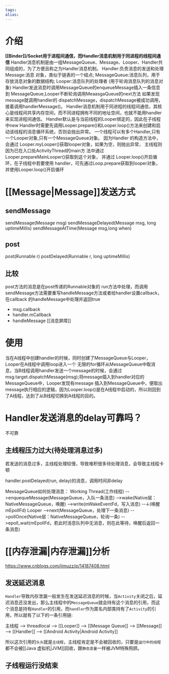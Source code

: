 ```yaml
---
tags: 
alias:
---
```

# 介绍

**[[Binder]]/Socket用于进程间通信，而Handler消息机制用于同进程的线程间通信**
Handler消息机制是由一组MessageQueue、Message、Looper、Handler共同组成的，为了方便且称之为Handler消息机制。
Handler:负责消息的发送和处理 
Message:消息 对象，类似于链表的一个结点; 
MessageQueue:消息队列，用于存放消息对象的数据结构; Looper:消息队列的处理者 (用于轮询消息队列的消息对象)
Handler发送消息时调用MessageQueue的enqueueMessage插入一条信息到 MessageQueue,Looper不断轮询调用MeaasgaQueue的next方法 如果发现message就调用handler的 dispatchMessage，dispatchMessage被成功调用，接着调用handlerMessage()。
Handler消息机制用于同进程的线程间通信，其核心是线程间共享内存空间，而不同进程拥有不同的地址空间，也就不能用handler来实现进程间通信。
Handler默认是与当前线程的Looper绑定的，因此在子线程中new Handler时需要先调用Looper.prepare()和Looper.loop()方法来创建和启动该线程的消息循环系统，否则会抛出异常。
一个线程可以有多个Handler,只有一个Looper对象,只有一个MessageQueue对象。
因为Handler 的构造方法中，会通过 Looper.myLooper()获取looper对象，如果为空，则抛出异常， 主线程则因为已在入口处ActivityThread的main方 法中通过 Looper.prepareMainLooper()获取到这个对象， 并通过 Looper.loop()开启循环，在子线程中若要使用 handler，可先通过Loop.prepare获取到looper对象，并使用Looper.loop()开启循环
# [[Message|Message]]发送方式
## sendMessage
sendMessage(Message msg) 
sendMessageDelayed(Message msg, long uptimeMillis)
sendMessageAtTime(Message msg,long when)
## post
post(Runnable r)
postDelayed(Runnable r, long uptimeMillis)
## 比较
post方法的消息是在post传递的Runnable对象的 run方法中处理，而调用sendMessage方法需要重写handleMessage方法或者给handler设置callback，在callback 的handleMessage中处理并返回true
- msg.callback
- handler.mCallback
- handleMessage
[[消息屏障]]
# 使用
当在A线程中创建handler的时候，同时创建了MessageQueue与Looper，Looper在A线程中调用loop进入一个 无限的for循环从MessageQueue中取消息，当B线程调用handler发送一个message的时候，会通过 msg.target.dispatchMessage(msg);将message插入到handler对应的MessageQueue中，Looper发现有message 插入到MessageQueue中，便取出message执行相应的逻辑，因为Looper.loop()是在A线程中启动的，所以则回到 了A线程，达到了从B线程切换到A线程的目的。

# Handler发送消息的delay可靠吗？
不可靠
## 主线程压力过大(待处理消息过多) 
若发送的消息过多，主线程处理较慢，导致堆积很多待处理消息，会导致主线程卡顿

handler.postDelayed(run, delay)的消息，调用时间非delay 

MessageQueue如何处理消息： 
Working Thread(工作线程)
-->enquequeMessage(MessageQueue，入队一条消息)
-->wake(Native层：NativeMessageQueue，唤醒)
-->write(mWakeEventFd，写入消息)
--↓(唤醒mEpollFd) Looper
-->next(MessageQueue，处理下一条消息)
-->pollOnce(Native层：NativeMessageQueue，轮询一条)
-->epoll_wait(mEpollFd，若此时消息队列中无消息，则在此等待，唤醒后返回一条消息)

# [[内存泄漏|内存泄漏]]分析
https://www.cnblogs.com/jimuzz/p/14187408.html

## 发送延迟消息
`Handler`导致内存泄漏一般发生在发送延迟消息的时候，当`Activity`关闭之后，延迟消息还没发出，那么主线程中的`MessageQueue`就会持有这个消息的引用，而这个消息是持有`Handler`的引用，而`handler`作为匿名内部类持有了`Activity`的引用，所以就有了以下的一条引用链:

主线程 
—> threadlocal 
—> [[Looper]] 
—> [[Message Queue]] 
—> [[Message]] 
—> [[Handler]] 
—> [[Android Activity|Android Activity]] 

  所以这次引用的`头头`就是`主线程`，主线程肯定是不会被回收的，只要是`运行中的线程`都不会被[[Java 虚拟机|JVM]]回收，跟`静态变量`一样被JVM特殊照顾。
## 子线程运行没结束


